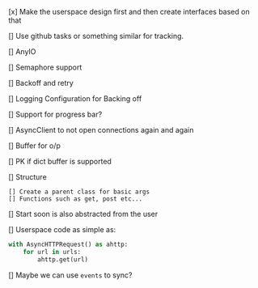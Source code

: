 [x] Make the userspace design first and then create interfaces based on that

[] Use github tasks or something similar for tracking.

[] AnyIO

[] Semaphore support

[] Backoff and retry

[] Logging Configuration for Backing off

[] Support for progress bar?

[] AsyncClient to not open connections again and 
again

[] Buffer for o/p

[] PK if dict buffer is supported

[] Structure

    [] Create a parent class for basic args
    [] Functions such as get, post etc...

[] Start soon is also abstracted from the user

[] Userspace code as simple as:
```python
with AsyncHTTPRequest() as ahttp:
    for url in urls:
        ahttp.get(url)
```
[] Maybe we can use `events` to sync?